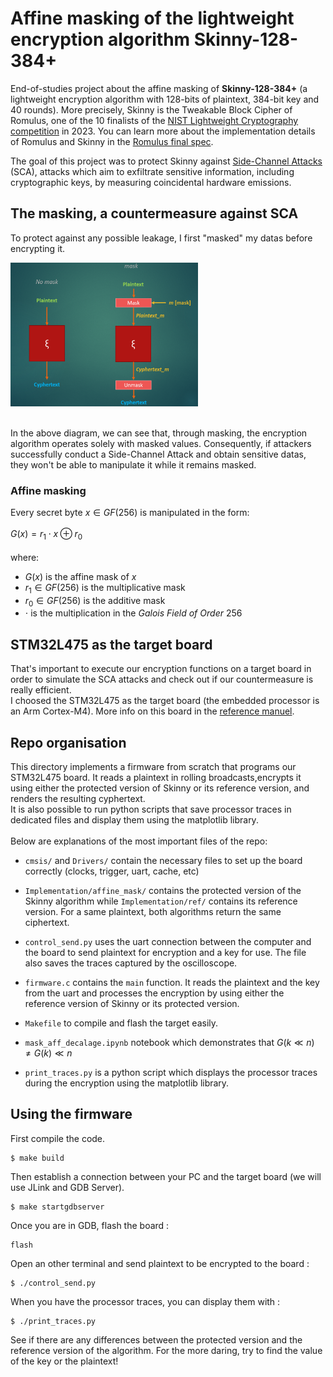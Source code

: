 # Affine masking of the lightweight encryption algorithm Skinny-128-384+

End-of-studies project about the affine masking of **Skinny-128-384+** (a lightweight encryption algorithm with 128-bits of plaintext, 384-bit key and 40 rounds). More precisely, Skinny is the Tweakable Block Cipher of Romulus, one of the 10 finalists of the [NIST Lightweight Cryptography competition](https://csrc.nist.gov/Projects/lightweight-cryptography/finalists) in 2023. You can learn more about the implementation details of Romulus and Skinny in the [Romulus final spec](https://csrc.nist.gov/CSRC/media/Projects/lightweight-cryptography/documents/finalist-round/updated-spec-doc/romulus-spec-final.pdf).

The goal of this project was to protect Skinny against [Side-Channel Attacks](https://en.wikipedia.org/wiki/Side-channel_attack) (SCA), attacks which aim to exfiltrate sensitive information, including cryptographic keys, by measuring coincidental hardware emissions.

## The masking, a countermeasure against SCA

To protect against any possible leakage, I first "masked" my datas before encrypting it.

<img src="./image/Principles_of_masking.png" width="300" height="230" />

<br> In the above diagram, we can see that, through masking, the encryption algorithm operates solely with masked values. Consequently, if attackers successfully conduct a Side-Channel Attack and obtain sensitive datas, they won't be able to manipulate it while it remains masked.

### Affine masking

Every  secret byte $x \in GF(256)$ is manipulated in the form:<br><br>
$G(x) = r_1 \cdot x \oplus r_0$<br><br>
where:
* $G(x)$ is the affine mask of $x$
* $r_1 \in GF(256)$ is the multiplicative mask
* $r_0 \in GF(256)$ is the additive mask
* $\cdot$ is the multiplication in the $Galois\ Field\ of\ Order\ 256$

## STM32L475 as the target board

That's important to execute our encryption functions on a target board in order to simulate the SCA attacks and check out if our countermeasure is really efficient.<br>
I choosed the STM32L475 as the target board (the embedded processor is an Arm Cortex-M4). More info on this board in the [reference manuel](https://www.st.com/resource/en/reference_manual/rm0351-stm32l47xxx-stm32l48xxx-stm32l49xxx-and-stm32l4axxx-advanced-armbased-32bit-mcus-stmicroelectronics.pdf).

## Repo organisation

This directory implements a firmware from scratch that programs our STM32L475 board. It reads a plaintext in rolling broadcasts,encrypts it using either the protected version of Skinny or its reference version, and renders the resulting cyphertext.<br>
It is also possible to run python scripts that save processor traces in dedicated files and display them using the matplotlib library.
<br><br>
Below are explanations of the most important files of the repo:

* `cmsis/` and `Drivers/` contain the necessary files to set up the board correctly (clocks, trigger, uart, cache, etc)<br>

* `Implementation/affine_mask/` contains the protected version of the Skinny algorithm while `Implementation/ref/` contains its reference version. For a same plaintext, both algorithms return the same ciphertext.<br>

* `control_send.py` uses the uart connection between the computer and the board to send plaintext for encryption and a key for use. The file also saves the traces captured by the oscilloscope.<br>

* `firmware.c` contains the `main` function. It reads the plaintext and the key from the uart and processes the encryption by using either the reference version of Skinny or its protected version.<br>

* `Makefile` to compile and flash the target easily.<br>

* `mask_aff_decalage.ipynb` notebook which demonstrates that $G(k \ll n) \neq G(k) \ll n$ <br>

* `print_traces.py` is a python script which displays the processor traces during the encryption using the matplotlib library.

## Using the firmware

First compile the code.
```shell
$ make build
```

 Then establish a connection between your PC and the target board (we will use JLink and GDB Server).
 ```shell
$ make startgdbserver
```

Once you are in GDB, flash the board :
 ```shell
flash
```

Open an other terminal and send plaintext to be encrypted to the board :
 ```shell
$ ./control_send.py
```

When you have the processor traces, you can display them with :
 ```shell
$ ./print_traces.py
```

See if there are any differences between the protected version and the reference version of the algorithm. For the more daring, try to find the value of the key or the plaintext!
